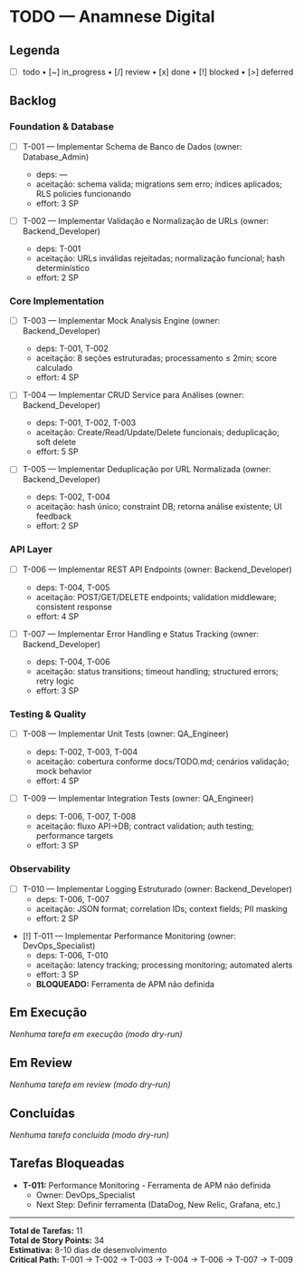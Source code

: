 # TODO — Anamnese Digital

## Legenda
- [ ] todo • [~] in_progress • [/] review • [x] done • [!] blocked • [>] deferred

## Backlog

### Foundation & Database
- [ ] T-001 — Implementar Schema de Banco de Dados (owner: Database_Admin)
  - deps: —
  - aceitação: schema valida; migrations sem erro; índices aplicados; RLS policies funcionando
  - effort: 3 SP

- [ ] T-002 — Implementar Validação e Normalização de URLs (owner: Backend_Developer)
  - deps: T-001
  - aceitação: URLs inválidas rejeitadas; normalização funcional; hash determinístico
  - effort: 2 SP

### Core Implementation  
- [ ] T-003 — Implementar Mock Analysis Engine (owner: Backend_Developer)
  - deps: T-001, T-002
  - aceitação: 8 seções estruturadas; processamento ≤ 2min; score calculado
  - effort: 4 SP

- [ ] T-004 — Implementar CRUD Service para Análises (owner: Backend_Developer)
  - deps: T-001, T-002, T-003
  - aceitação: Create/Read/Update/Delete funcionais; deduplicação; soft delete
  - effort: 5 SP

- [ ] T-005 — Implementar Deduplicação por URL Normalizada (owner: Backend_Developer)
  - deps: T-002, T-004
  - aceitação: hash único; constraint DB; retorna análise existente; UI feedback
  - effort: 2 SP

### API Layer
- [ ] T-006 — Implementar REST API Endpoints (owner: Backend_Developer)
  - deps: T-004, T-005
  - aceitação: POST/GET/DELETE endpoints; validation middleware; consistent response
  - effort: 4 SP

- [ ] T-007 — Implementar Error Handling e Status Tracking (owner: Backend_Developer)
  - deps: T-004, T-006
  - aceitação: status transitions; timeout handling; structured errors; retry logic
  - effort: 3 SP

### Testing & Quality
- [ ] T-008 — Implementar Unit Tests (owner: QA_Engineer)
  - deps: T-002, T-003, T-004
  - aceitação: cobertura conforme docs/TODO.md; cenários validação; mock behavior
  - effort: 4 SP

- [ ] T-009 — Implementar Integration Tests (owner: QA_Engineer)
  - deps: T-006, T-007, T-008
  - aceitação: fluxo API→DB; contract validation; auth testing; performance targets
  - effort: 3 SP

### Observability
- [ ] T-010 — Implementar Logging Estruturado (owner: Backend_Developer)
  - deps: T-006, T-007
  - aceitação: JSON format; correlation IDs; context fields; PII masking
  - effort: 2 SP

- [!] T-011 — Implementar Performance Monitoring (owner: DevOps_Specialist)
  - deps: T-006, T-010
  - aceitação: latency tracking; processing monitoring; automated alerts
  - effort: 3 SP
  - **BLOQUEADO:** Ferramenta de APM não definida

## Em Execução
*Nenhuma tarefa em execução (modo dry-run)*

## Em Review  
*Nenhuma tarefa em review (modo dry-run)*

## Concluídas
*Nenhuma tarefa concluída (modo dry-run)*

## Tarefas Bloqueadas
- **T-011:** Performance Monitoring - Ferramenta de APM não definida
  - Owner: DevOps_Specialist
  - Next Step: Definir ferramenta (DataDog, New Relic, Grafana, etc.)

---
**Total de Tarefas:** 11  
**Total de Story Points:** 34  
**Estimativa:** 8-10 dias de desenvolvimento  
**Critical Path:** T-001 → T-002 → T-003 → T-004 → T-006 → T-007 → T-009